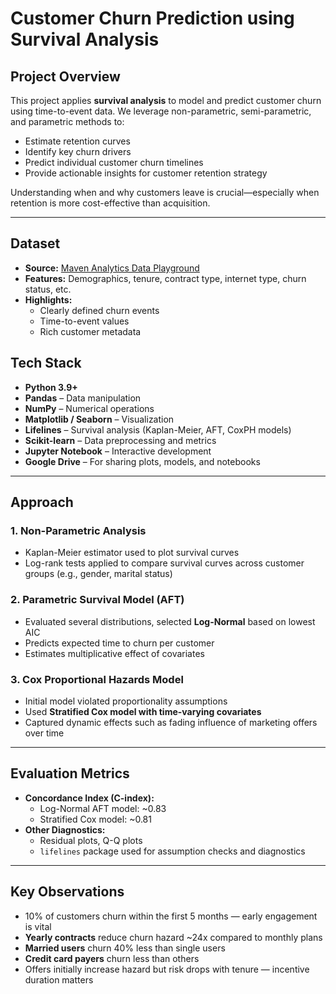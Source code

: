
# Customer Churn Prediction using Survival Analysis

## Project Overview
This project applies **survival analysis** to model and predict customer churn using time-to-event data. We leverage non-parametric, semi-parametric, and parametric methods to:

- Estimate retention curves  
- Identify key churn drivers  
- Predict individual customer churn timelines  
- Provide actionable insights for customer retention strategy  

Understanding when and why customers leave is crucial—especially when retention is more cost-effective than acquisition.

---

## Dataset
- **Source:** [Maven Analytics Data Playground](https://www.mavenanalytics.io/data-playground?search=churn)  
- **Features:** Demographics, tenure, contract type, internet type, churn status, etc.  
- **Highlights:**
  - Clearly defined churn events
  - Time-to-event values
  - Rich customer metadata
 
## Tech Stack

- **Python 3.9+**
- **Pandas** – Data manipulation  
- **NumPy** – Numerical operations  
- **Matplotlib / Seaborn** – Visualization  
- **Lifelines** – Survival analysis (Kaplan-Meier, AFT, CoxPH models)  
- **Scikit-learn** – Data preprocessing and metrics  
- **Jupyter Notebook** – Interactive development  
- **Google Drive** – For sharing plots, models, and notebooks  

---

## Approach

### 1. Non-Parametric Analysis
- Kaplan-Meier estimator used to plot survival curves  
- Log-rank tests applied to compare survival curves across customer groups (e.g., gender, marital status)

### 2. Parametric Survival Model (AFT)
- Evaluated several distributions, selected **Log-Normal** based on lowest AIC  
- Predicts expected time to churn per customer  
- Estimates multiplicative effect of covariates

### 3. Cox Proportional Hazards Model
- Initial model violated proportionality assumptions  
- Used **Stratified Cox model with time-varying covariates**  
- Captured dynamic effects such as fading influence of marketing offers over time

---

## Evaluation Metrics

- **Concordance Index (C-index):**
  - Log-Normal AFT model: ~0.83  
  - Stratified Cox model: ~0.81  
- **Other Diagnostics:**
  - Residual plots, Q-Q plots  
  - `lifelines` package used for assumption checks and diagnostics

---

## Key Observations

- 10% of customers churn within the first 5 months — early engagement is vital  
- **Yearly contracts** reduce churn hazard ~24x compared to monthly plans  
- **Married users** churn 40% less than single users  
- **Credit card payers** churn less than others  
- Offers initially increase hazard but risk drops with tenure — incentive duration matters



